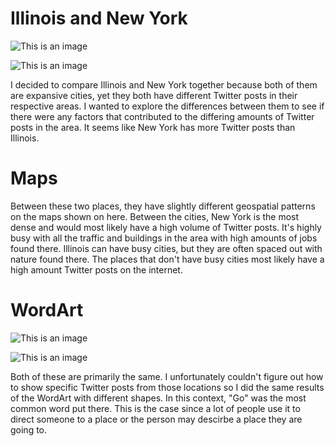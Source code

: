 # Illinois and New York
![This is an image](https://github.com/T3ch12et/T3ch12et.github.io/blob/main/Lab2/img/Chicagoarea.png)

![This is an image](https://github.com/T3ch12et/T3ch12et.github.io/blob/main/Lab2/img/NewYorkarea.png)

I decided to compare Illinois and New York together because both of them are expansive cities, yet they both have different Twitter posts in their respective areas. I wanted to explore the differences between them to see if there were any factors that contributed to the differing amounts of Twitter posts in the area. It seems like New York has more Twitter posts than Illinois.



# Maps
Between these two places, they have slightly different geospatial patterns on the maps shown on here. Between the cities, New York is the most dense and would most likely have a high volume of Twitter posts. It's highly busy with all the traffic and buildings in the area with high amounts of jobs found there. Illinois can have busy cities, but they are often spaced out with nature found there. The places that don't have busy cities most likely have a high amount Twitter posts on the internet.

# WordArt
![This is an image](https://github.com/T3ch12et/T3ch12et.github.io/blob/main/Lab2/img/Word%20Art%201%20copy.png)

![This is an image](https://github.com/T3ch12et/T3ch12et.github.io/blob/main/Lab2/img/Word%20Art%201%20(2)%20copy.png)

Both of these are primarily the same. I unfortunately couldn't figure out how to show specific Twitter posts from those locations so I did the same results of the WordArt with different shapes. In this context, "Go" was the most common word put there. This is the case since a lot of people use it to direct someone to a place or the person may descirbe a place they are going to.